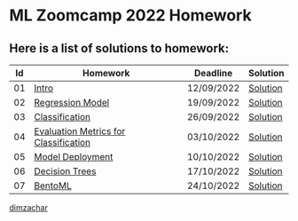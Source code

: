 # ML Zoomcamp 2022 Homework

## Here is a list of solutions to homework:


| Id | Homework                                | Deadline    | Solution               | 
|----|-----------------------------------------------|--------------|--------------------|
|01  | [Intro](https://github.com/alexeygrigorev/mlbookcamp-code/blob/master/course-zoomcamp/cohorts/2022/01-intro/homework.md)              |   12/09/2022   | [Solution ](https://github.com/dimzachar/mlzoomcamp/blob/master/Homework/01-intro/sol01.ipynb)  |
|02  | [Regression Model](https://github.com/alexeygrigorev/mlbookcamp-code/blob/master/course-zoomcamp/cohorts/2022/02-regression/homework.md)              |   19/09/2022   | [Solution](https://github.com/dimzachar/mlzoomcamp/blob/master/Homework/02-regression/sol02.ipynb)  |
|03  | [Classification](https://github.com/alexeygrigorev/mlbookcamp-code/blob/master/course-zoomcamp/cohorts/2022/03-classification/homework.md)              |   26/09/2022   | [Solution](https://github.com/dimzachar/mlzoomcamp/blob/master/Homework/03-classification/sol03.ipynb)  |
|04  | [Evaluation Metrics for Classification](https://github.com/alexeygrigorev/mlbookcamp-code/blob/master/course-zoomcamp/cohorts/2022/04-evaluation/homework.md)              |   03/10/2022   | [Solution](https://github.com/dimzachar/mlzoomcamp/blob/master/Homework/04-evaluation/sol04.ipynb)  |
|05  | [Model Deployment](https://github.com/alexeygrigorev/mlbookcamp-code/blob/master/course-zoomcamp/cohorts/2022/05-deployment/homework.md)              |   10/10/2022   | [Solution](https://github.com/dimzachar/mlzoomcamp/blob/master/Homework/05-deployment)  |
|06  | [Decision Trees](https://github.com/alexeygrigorev/mlbookcamp-code/blob/master/course-zoomcamp/cohorts/2022/06-trees/homework.md)              |   17/10/2022   | [Solution](https://github.com/dimzachar/mlzoomcamp/blob/master/Homework/06-trees/sol06.ipynb)  |
|07  | [BentoML](https://github.com/alexeygrigorev/mlbookcamp-code/blob/master/course-zoomcamp/cohorts/2022/07-bento-production/homework.md)              |   24/10/2022   | [Solution](https://github.com/dimzachar/mlzoomcamp/blob/master/Homework/07-bentoml-production)  |


[dimzachar](https://github.com/dimzachar)
